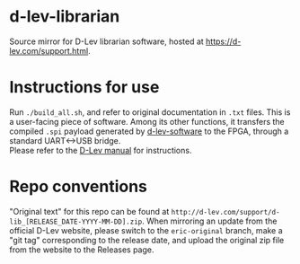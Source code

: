# d-lev-librarian
 Source mirror for D-Lev librarian software, hosted at https://d-lev.com/support.html.

# Instructions for use
 Run `./build_all.sh`, and refer to original documentation in `.txt` files. 
 This is a user-facing piece of software. Among its other functions, it transfers the compiled `.spi` payload generated by [d-lev-software](https://github.com/d-lec/d-lev-software) to the FPGA, through a standard UART<->USB bridge.  
 Please refer to the [D-Lev manual](http://d-lev.com/support/D-Lev_Manual_2023-06-20.pdf) for instructions.  

# Repo conventions
"Original text" for this repo can be found at `http://d-lev.com/support/d-lib_[RELEASE_DATE-YYYY-MM-DD].zip`. When mirroring an update from the official D-Lev website, please switch to the `eric-original` branch, make a "git tag" corresponding to the release date, and upload the original zip file from the website to the Releases page.  
